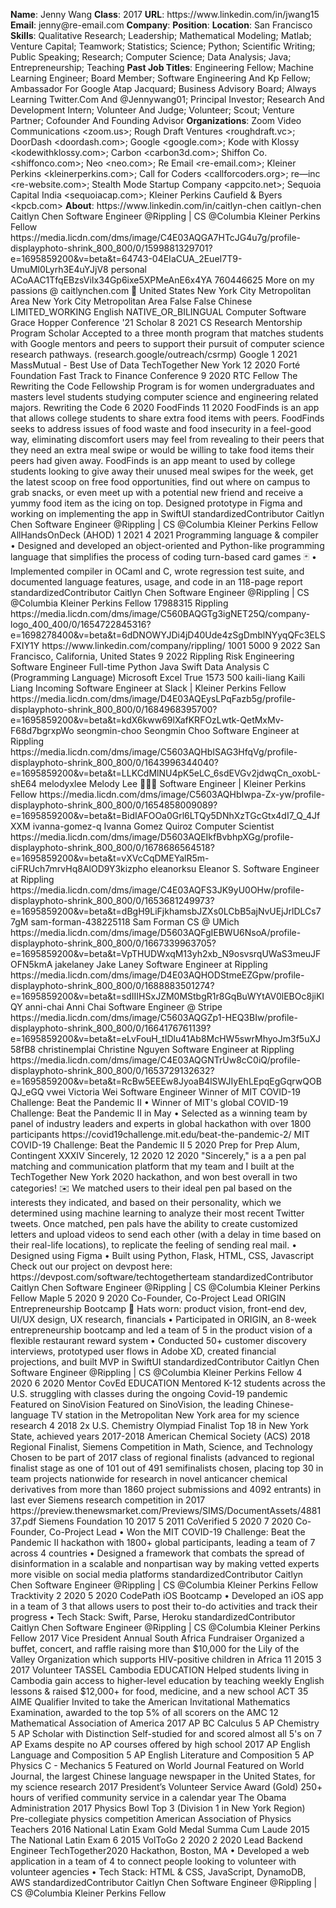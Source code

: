 **Name**: Jenny Wang
**Class**: 2017
**URL**: https://www\.linkedin\.com/in/jwang15
**Email**: jenny@re\-email\.com
**Company**: 
**Position**: 
**Location**: San Francisco
**Skills**: Qualitative Research; Leadership; Mathematical Modeling; Matlab; Venture Capital; Teamwork; Statistics; Science; Python; Scientific Writing; Public Speaking; Research; Computer Science; Data Analysis; Java; Entrepreneurship; Teaching
**Past Job Titles**: Engineering Fellow; Machine Learning Engineer; Board Member; Software Engineering And Kp Fellow; Ambassador For Google Atap Jacquard; Business Advisory Board; Always Learning Twitter\.Com And @Jennywang01; Principal Investor; Research And Development Intern; Volunteer And Judge; Volunteer; Scout; Venture Partner; Cofounder And Founding Advisor
**Organizations**: Zoom Video Communications <zoom\.us>; Rough Draft Ventures <roughdraft\.vc>; DoorDash <doordash\.com>; Google <google\.com>; Kode with Klossy <kodewithklossy\.com>; Carbon <carbon3d\.com>; Shiffon Co\. <shiffonco\.com>; Neo <neo\.com>; Re Email <re\-email\.com>; Kleiner Perkins <kleinerperkins\.com>; Call for Coders <callforcoders\.org>; re—inc <re\-website\.com>; Stealth Mode Startup Company <appcito\.net>; Sequoia Capital India <sequoiacap\.com>; Kleiner Perkins Caufield & Byers <kpcb\.com>
**About**: https://www\.linkedin\.com/in/caitlyn\-chen caitlyn\-chen Caitlyn Chen Software Engineer @Rippling | CS @Columbia Kleiner Perkins Fellow https://media\.licdn\.com/dms/image/C4E03AQGA7HTcJG4u7g/profile\-displayphoto\-shrink\_800\_800/0/1599881329701?e=1695859200&v=beta&t=64743\-04EIaCUA\_2EueI7T9\-UmuMl0Lyrh3E4uYJjV8 personal ACoAAC1TfqEBzsViIx34Gp6ixe5XPMeAnE6x4YA 760446625 More on my passions @ caitlynchen\.com 🌱 United States New York City Metropolitan Area New York City Metropolitan Area False False Chinese LIMITED\_WORKING English NATIVE\_OR\_BILINGUAL Computer Software Grace Hopper Conference '21 Scholar 8 2021 CS Research Mentorship Program Scholar Accepted to a three month program that matches students with Google mentors and peers to support their pursuit of computer science research pathways\. \(research\.google/outreach/csrmp\) Google 1 2021 MassMutual \- Best Use of Data TechTogether New York 12 2020 Forté Foundation Fast Track to Finance Conference 9 2020 RTC Fellow The Rewriting the Code Fellowship Program is for women undergraduates and masters level students studying computer science and engineering related majors\. Rewriting the Code 6 2020 FoodFinds 11 2020 FoodFinds is an app that allows college students to share extra food items with peers\. FoodFinds seeks to address issues of food waste and food insecurity in a feel\-good way, eliminating discomfort users may feel from revealing to their peers that they need an extra meal swipe or would be willing to take food items their peers had given away\. FoodFinds is an app meant to used by college students looking to give away their unused meal swipes for the week, get the latest scoop on free food opportunities, find out where on campus to grab snacks, or even meet up with a potential new friend and receive a yummy food item as the icing on top\.   Designed prototype in Figma and working on implementing the app in SwiftUI standardizedContributor Caitlyn Chen Software Engineer @Rippling | CS @Columbia Kleiner Perkins Fellow AllHandsOnDeck \(AHOD\) 1 2021 4 2021 Programming language & compiler  • Designed and developed an object\-oriented and Python\-like programming language that simplifies the process of coding turn\-based card games 🃏 • Implemented compiler in OCaml and C, wrote regression test suite, and documented language features, usage, and code in an 118\-page report standardizedContributor Caitlyn Chen Software Engineer @Rippling | CS @Columbia Kleiner Perkins Fellow 17988315 Rippling https://media\.licdn\.com/dms/image/C560BAQGTg3igNET25Q/company\-logo\_400\_400/0/1654722845316?e=1698278400&v=beta&t=6dDNOWYJDi4jD40Ude4zSgDmblNYyqQFc3ELSFXIY1Y https://www\.linkedin\.com/company/rippling/ 1001 5000 9 2022 San Francisco, California, United States 9 2022 Rippling Risk Engineering Software Engineer Full\-time Python Java Swift Data Analysis C \(Programming Language\) Microsoft Excel True 1573 500 kaili\-liang Kaili Liang Incoming Software Engineer at Slack | Kleiner Perkins Fellow https://media\.licdn\.com/dms/image/D4E03AQEysLPqFazb5g/profile\-displayphoto\-shrink\_800\_800/0/1684968395700?e=1695859200&v=beta&t=kdX6kww69lXafKRFOzLwtk\-QetMxMv\-F68d7bgrxpWo seongmin\-choo Seongmin Choo Software Engineer at Rippling https://media\.licdn\.com/dms/image/C5603AQHbISAG3HfqVg/profile\-displayphoto\-shrink\_800\_800/0/1643996344040?e=1695859200&v=beta&t=LLKCdMlNU4pK5eLC\_6sdEVGv2jdwqCn\_oxobL\-shE64 melodyxlee Melody Lee 👩🏻‍💻 Software Engineer | Kleiner Perkins Fellow https://media\.licdn\.com/dms/image/C5603AQHbIwpa\-Zx\-yw/profile\-displayphoto\-shrink\_800\_800/0/1654858009089?e=1695859200&v=beta&t=BidIAFOOa0Grl6LTQy5DNhXzTGcGtx4dI7\_Q\_4JfXXM ivanna\-gomez\-q Ivanna Gomez Quiroz Computer Scientist https://media\.licdn\.com/dms/image/D5603AQEIkfBvbhpXGg/profile\-displayphoto\-shrink\_800\_800/0/1678686564518?e=1695859200&v=beta&t=vXVcCqDMEYalR5m\-ciFRUch7mrvHq8AlOD9Y3kizpho eleanorksu Eleanor S\. Software Engineer at Rippling https://media\.licdn\.com/dms/image/C4E03AQFS3JK9yU0OHw/profile\-displayphoto\-shrink\_800\_800/0/1653681249973?e=1695859200&v=beta&t=dBgH9LiFjkhamsbJZXs0LCbB5ajNvUEjJrlDLCs77gM sam\-forman\-438225118 Sam Forman CS @ UMich https://media\.licdn\.com/dms/image/D5603AQFgIEBWU6NsoA/profile\-displayphoto\-shrink\_800\_800/0/1667339963705?e=1695859200&v=beta&t=VpTHUDWxqM13yh2xb\_N9osvsrqUWaS3meuJFOFN5kmA jakelaney Jake Laney Software Engineer at Rippling https://media\.licdn\.com/dms/image/D4E03AQHODStmeEZGpw/profile\-displayphoto\-shrink\_800\_800/0/1688883501274?e=1695859200&v=beta&t=sdIIIHSxJZM0MStbgR1r8GqBuWYtAV0lEBOc8jiKIQY anni\-chai Anni Chai Software Engineer @ Stripe https://media\.licdn\.com/dms/image/C5603AQGZp1\-HEQ3BIw/profile\-displayphoto\-shrink\_800\_800/0/1664176761139?e=1695859200&v=beta&t=eLvFouH\_tIDlu41Ab8McHW5swrMhyoJm3f5uXJ58fB8 christinemplai Christine Nguyen Software Engineer at Rippling https://media\.licdn\.com/dms/image/C4E03AQGNTrUw8cC0iQ/profile\-displayphoto\-shrink\_800\_800/0/1653729132632?e=1695859200&v=beta&t=RcBw5EEEw8JyoaB4lSWJIyEhLEpqEgGqrwQOBQJ\_eGQ vwei Victoria Wei Software Engineer Winner of MIT COVID\-19 Challenge: Beat the Pandemic II • Winner of MIT's global COVID\-19 Challenge: Beat the Pandemic II in May • Selected as a winning team by panel of industry leaders and experts in global hackathon with over 1800 participants  https://covid19challenge\.mit\.edu/beat\-the\-pandemic\-2/ MIT COVID\-19 Challenge: Beat the Pandemic II 5 2020 Prep for Prep Alum, Contingent XXXIV Sincerely, 12 2020 12 2020 "Sincerely," is a a pen pal matching and communication platform that my team and I built at the TechTogether New York 2020 hackathon, and won best overall in two categories\!   ✉️ We matched users to their ideal pen pal based on the interests they indicated, and based on their personality, which we determined using machine learning to analyze their most recent Twitter tweets\. Once matched, pen pals have the ability to create customized letters and upload videos to send each other \(with a delay in time based on their real\-life locations\), to replicate the feeling of sending real mail\.  • Designed using Figma • Built using Python, Flask, HTML, CSS, Javascript  Check out our project on devpost here: https://devpost\.com/software/techtogetherteam standardizedContributor Caitlyn Chen Software Engineer @Rippling | CS @Columbia Kleiner Perkins Fellow Maple 5 2020 9 2020 Co\-Founder, Co\-Project Lead  ORIGIN Entrepreneurship Bootcamp  🎩 Hats worn: product vision, front\-end dev, UI/UX design, UX research, financials  • Participated in ORIGIN, an 8\-week entrepreneurship bootcamp and led a team of 5 in the product vision of a flexible restaurant reward system • Conducted 50\+ customer discovery interviews, prototyped user flows in Adobe XD, created financial projections, and built MVP in SwiftUI standardizedContributor Caitlyn Chen Software Engineer @Rippling | CS @Columbia Kleiner Perkins Fellow 4 2020 6 2020 Mentor CovEd EDUCATION Mentored K\-12 students across the U\.S\. struggling with classes during the ongoing Covid\-19 pandemic Featured on SinoVision Featured on SinoVision, the leading Chinese\-language TV station in the Metropolitan New York area for my science research 4 2018 2x U\.S\. Chemistry Olympiad Finalist Top 18 in New York State, achieved years 2017\-2018 American Chemical Society \(ACS\) 2018 Regional Finalist, Siemens Competition in Math, Science, and Technology Chosen to be part of 2017 class of regional finalists \(advanced to regional finalist stage as one of 101 out of 491 semifinalists chosen, placing top 30 in team projects nationwide for research in novel anticancer chemical derivatives from more than 1860 project submissions and 4092 entrants\) in last ever Siemens research competition in 2017   https://preview\.thenewsmarket\.com/Previews/SIMS/DocumentAssets/488137\.pdf Siemens Foundation 10 2017 5 2011 CoVerified 5 2020 7 2020 Co\-Founder, Co\-Project Lead  • Won the MIT COVID\-19 Challenge: Beat the Pandemic II hackathon with 1800\+ global participants, leading a team of 7 across 4 countries • Designed a framework that combats the spread of disinformation in a scalable and nonpartisan way by making vetted experts more visible on social media platforms standardizedContributor Caitlyn Chen Software Engineer @Rippling | CS @Columbia Kleiner Perkins Fellow Tracktivity 2 2020 5 2020 CodePath iOS Bootcamp  • Developed an iOS app in a team of 3 that allows users to post their to\-do activities and track their progress • Tech Stack: Swift, Parse, Heroku standardizedContributor Caitlyn Chen Software Engineer @Rippling | CS @Columbia Kleiner Perkins Fellow 2017 Vice President Annual South Africa Fundraiser Organized a buffet, concert, and raffle raising more than $10,000 for the Lily of the Valley Organization which supports HIV\-positive children in Africa 11 2015 3 2017 Volunteer TASSEL Cambodia EDUCATION Helped students living in Cambodia gain access to higher\-level education by teaching weekly English lessons & raised $12,000\+ for food, medicine, and a new school ACT 35 AIME Qualifier Invited to take the American Invitational Mathematics Examination, awarded to the top 5% of all scorers on the AMC 12 Mathematical Association of America 2017 AP BC Calculus 5 AP Chemistry 5 AP Scholar with Distinction Self\-studied for and scored almost all 5's on 7 AP Exams despite no AP courses offered by high school 2017 AP English Language and Composition 5 AP English Literature and Composition 5 AP Physics C \- Mechanics 5 Featured on World Journal Featured on World Journal, the largest Chinese language newspaper in the United States, for my science research 2017 President’s Volunteer Service Award \(Gold\) 250\+ hours of verified community service in a calendar year The Obama Administration 2017 Physics Bowl Top 3 \(Division 1 in New York Region\) Pre\-collegiate physics competition American Association of Physics Teachers 2016 National Latin Exam Gold Medal Summa Cum Laude 2015 The National Latin Exam 6 2015 VolToGo 2 2020 2 2020 Lead Backend Engineer  TechTogether2020 Hackathon, Boston, MA  • Developed a web application in a team of 4 to connect people looking to volunteer with volunteer agencies • Tech Stack: HTML & CSS, JavaScript, DynamoDB, AWS standardizedContributor Caitlyn Chen Software Engineer @Rippling | CS @Columbia Kleiner Perkins Fellow
